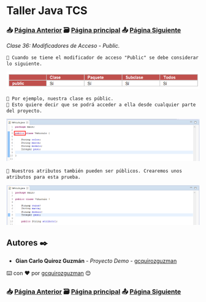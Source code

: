 # Taller Java TCS
### 📥 [Página Anterior](https://github.com/gcquirozguzman/java-tcs-202001/tree/MDA0100001) 🗃️ [Página principal](https://github.com/gcquirozguzman/java-tcs-202001) 📤 [Página Siguiente](https://github.com/gcquirozguzman/java-tcs-202001/tree/MPPR100001)

_Clase 36: Modificadores de Acceso - Public._

```
📢 Cuando se tiene el modificador de acceso "Public" se debe considerar lo siguiente.
```

![Error: imagen no ha sido cargada](https://github.com/gcquirozguzman/java-tcs-202001/blob/Clase-36/imagenes/pagina_36_1.png)

```
📢 Por ejemplo, nuestra clase es públic.
📢 Esto quiere decir que se podrá acceder a ella desde cualquier parte del proyecto.
```

![Error: imagen no ha sido cargada](https://github.com/gcquirozguzman/java-tcs-202001/blob/Clase-36/imagenes/pagina_36_2.png)

```
📢 Nuestros atributos también pueden ser públicos. Crearemos unos atributos para esta prueba.
```

![Error: imagen no ha sido cargada](https://github.com/gcquirozguzman/java-tcs-202001/blob/Clase-36/imagenes/pagina_36_3.png)

## Autores ✒️

* **Gian Carlo Quiroz Guzmán** - *Proyecto Demo* - [gcquirozguzman](https://github.com/gcquirozguzman)

⌨️ con ❤️ por [gcquirozguzman](https://github.com/gcquirozguzman) 😊

### 📥 [Página Anterior](https://github.com/gcquirozguzman/java-tcs-202001/tree/MDA0100001) 🗃️ [Página principal](https://github.com/gcquirozguzman/java-tcs-202001) 📤 [Página Siguiente](https://github.com/gcquirozguzman/java-tcs-202001/tree/MPPR100001)
